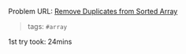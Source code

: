 Problem URL: [Remove Duplicates from Sorted Array](https://leetcode.com/explore/interview/card/top-interview-questions-easy/92/array/727/)

> tags: `#array`

1st try took: 24mins